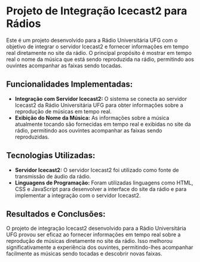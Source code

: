 <!DOCTYPE html>
<html lang="en">
<body>

<h1>Projeto de Integração Icecast2 para Rádios</h1>

<p>Este é um projeto desenvolvido para a Rádio Universitária UFG com o objetivo de integrar o servidor Icecast2 e fornecer informações em tempo real diretamente no site da rádio. O principal propósito é mostrar em tempo real o nome da música que está sendo reproduzida na rádio, permitindo aos ouvintes acompanhar as faixas sendo tocadas.</p>

<h2>Funcionalidades Implementadas:</h2>

<ul>
    <li><strong>Integração com Servidor Icecast2:</strong> O sistema se conecta ao servidor Icecast2 da Rádio Universitária UFG para obter informações sobre a reprodução de músicas em tempo real.</li>
    <li><strong>Exibição do Nome da Música:</strong> As informações sobre a música atualmente tocando são fornecidas em tempo real e exibidas no site da rádio, permitindo aos ouvintes acompanhar as faixas sendo reproduzidas.</li>
</ul>

<h2>Tecnologias Utilizadas:</h2>

<ul>
    <li><strong>Servidor Icecast2:</strong> O servidor Icecast2 foi utilizado como fonte de transmissão de áudio da rádio.</li>
    <li><strong>Linguagens de Programação:</strong> Foram utilizadas linguagens como HTML, CSS e JavaScript para desenvolver a interface do site da rádio e para implementar a integração com o servidor Icecast2.</li>
</ul>

<h2>Resultados e Conclusões:</h2>

<p>O projeto de integração Icecast2 desenvolvido para a Rádio Universitária UFG provou ser eficaz ao fornecer informações em tempo real sobre a reprodução de músicas diretamente no site da rádio. Isso melhorou significativamente a experiência dos ouvintes, permitindo-lhes acompanhar facilmente as músicas sendo tocadas e descobrir novas faixas.</p>

</body>
</html>
